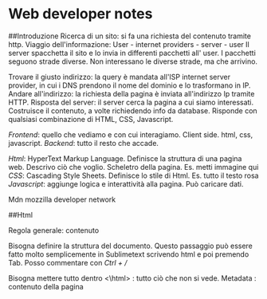 # Web developer notes 

##Introduzione
Ricerca di un sito: si fa una richiesta del contenuto tramite http. 
Viaggio dell'informazione: User - internet providers - server - user
Il server spacchetta il sito e lo invia in differenti pacchetti all' user. I pacchetti seguono strade diverse. Non interessano le diverse strade, ma che arrivino. 

Trovare il giusto indirizzo: la query è mandata all'ISP internet server provider, in cui i DNS prendono il nome del dominio e lo trasformano in IP.
Andare all'indirizzo: la richiesta della pagina è inviata all'indirizzo Ip tramite HTTP. 
Risposta del server: il server cerca la pagina a cui siamo interessati. Costruisce il contenuto, a volte richiedendo info da database. Risponde con qualsiasi combinazione di HTML, CSS, Javascript. 


*Frontend*: quello che vediamo e con cui interagiamo. Client side. html, css, javascript. 
*Backend*: tutto il resto che accade. 

*Html*: HyperText Markup Language. Definisce la struttura di una pagina web. Descrivo ciò che voglio. Scheletro della pagina. Es. metti immagine qui 
*CSS*: Cascading Style Sheets. Definisce lo stile di Html. Es. tutto il testo rosa
*Javascript*: aggiunge logica e interattività alla pagina. Può caricare dati. 


Mdn mozzilla developer network

##Html

Regola generale:     <tagname> contenuto </tagname>

Bisogna definire la struttura del documento. Questo passaggio può essere fatto molto semplicemente in Sublimetext scrivendo html e poi premendo Tab. 
Posso commentare con *Ctrl + /*

Bisogna mettere tutto dentro <html> <\html>
*<head>*: tutto ciò che non si vede. Metadata
*<body>*: contenuto della pagina 

